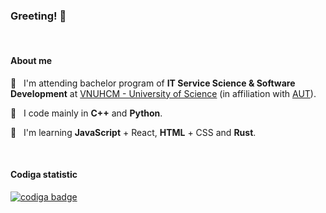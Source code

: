### Greeting! 👋

&nbsp;

#### About me
🏫 &nbsp; I'm attending bachelor program of **IT Service Science & Software Development** at [VNUHCM - University of Science](https://en.hcmus.edu.vn/) (in affiliation with [AUT](https://www.aut.ac.nz/)).

🦾 &nbsp; I code mainly in **C++** and **Python**.

🌱 &nbsp; I'm learning **JavaScript** + React, **HTML** + CSS and **Rust**.

&nbsp;

#### Codiga statistic
<a href="https://app.codiga.io/public/user/github/itsdmd">
	<img src="https://api.codiga.io/public/badge/user/github/itsdmd?style=dark" alt="codiga badge" />
</a>
